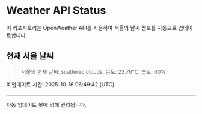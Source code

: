 
# Weather API Status

이 리포지토리는 OpenWeather API를 사용하여 서울의 날씨 정보를 자동으로 업데이트합니다.

## 현재 서울 날씨
> 서울의 현재 날씨: scattered clouds, 온도: 23.76°C, 습도: 60%

⏳ 업데이트 시간: 2025-10-16 06:49:42 (UTC)

---
자동 업데이트 봇에 의해 관리됩니다.
